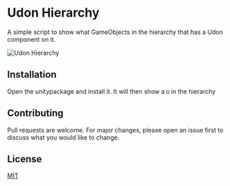 # Udon Hierarchy

A simple script to show what GameObjects in the hierarchy that has a Udon component on it.

![Udon Hierarchy](https://i.imgur.com/aT0XbFs.png)

## Installation

Open the unitypackage and install it. It will then show a `U` in the hierarchy

## Contributing
Pull requests are welcome. For major changes, please open an issue first to discuss what you would like to change.

## License
[MIT](https://choosealicense.com/licenses/mit/)